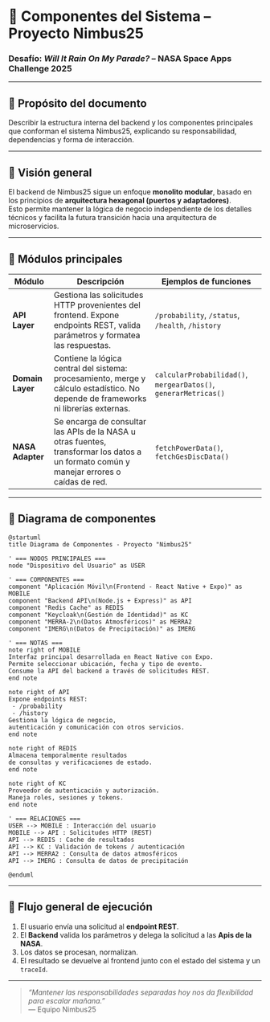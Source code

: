 

# 🧱 Componentes del Sistema – Proyecto Nimbus25  
### Desafío: *Will It Rain On My Parade?* – NASA Space Apps Challenge 2025

---

## 🧩 Propósito del documento

Describir la estructura interna del backend y los componentes principales que conforman el sistema Nimbus25, explicando su responsabilidad, dependencias y forma de interacción.

---

## 🧠 Visión general

El backend de Nimbus25 sigue un enfoque **monolito modular**, basado en los principios de **arquitectura hexagonal (puertos y adaptadores)**.  
Esto permite mantener la lógica de negocio independiente de los detalles técnicos y facilita la futura transición hacia una arquitectura de microservicios.

---

## 🧰 Módulos principales

| Módulo | Descripción | Ejemplos de funciones |
|--------|--------------|-----------------------|
| **API Layer** | Gestiona las solicitudes HTTP provenientes del frontend. Expone endpoints REST, valida parámetros y formatea las respuestas. | `/probability`, `/status`, `/health`, `/history` |
| **Domain Layer** | Contiene la lógica central del sistema: procesamiento, merge y cálculo estadístico. No depende de frameworks ni librerías externas. | `calcularProbabilidad()`, `mergearDatos()`, `generarMetricas()` |
| **NASA Adapter** | Se encarga de consultar las APIs de la NASA u otras fuentes, transformar los datos a un formato común y manejar errores o caídas de red. | `fetchPowerData()`, `fetchGesDiscData()` |

---

## 🧩 Diagrama de componentes

```plantuml
@startuml
title Diagrama de Componentes - Proyecto "Nimbus25"

' === NODOS PRINCIPALES ===
node "Dispositivo del Usuario" as USER

' === COMPONENTES ===
component "Aplicación Móvil\n(Frontend - React Native + Expo)" as MOBILE
component "Backend API\n(Node.js + Express)" as API
component "Redis Cache" as REDIS
component "Keycloak\n(Gestión de Identidad)" as KC
component "MERRA-2\n(Datos Atmosféricos)" as MERRA2
component "IMERG\n(Datos de Precipitación)" as IMERG

' === NOTAS ===
note right of MOBILE
Interfaz principal desarrollada en React Native con Expo.
Permite seleccionar ubicación, fecha y tipo de evento.
Consume la API del backend a través de solicitudes REST.
end note

note right of API
Expone endpoints REST:
 - /probability
 - /history
Gestiona la lógica de negocio,
autenticación y comunicación con otros servicios.
end note

note right of REDIS
Almacena temporalmente resultados
de consultas y verificaciones de estado.
end note

note right of KC
Proveedor de autenticación y autorización.
Maneja roles, sesiones y tokens.
end note

' === RELACIONES ===
USER --> MOBILE : Interacción del usuario
MOBILE --> API : Solicitudes HTTP (REST)
API --> REDIS : Cache de resultados
API --> KC : Validación de tokens / autenticación
API --> MERRA2 : Consulta de datos atmosféricos
API --> IMERG : Consulta de datos de precipitación

@enduml
```

---

## 🔄 Flujo general de ejecución

1. El usuario envía una solicitud al **endpoint REST**.  
2. El **Backend** valida los parámetros y delega la solicitud a las **Apis de la NASA**.
5. Los datos se procesan, normalizan.
6. El resultado se devuelve al frontend junto con el estado del sistema y un `traceId`.

---

> *“Mantener las responsabilidades separadas hoy nos da flexibilidad para escalar mañana.”*  
> — Equipo Nimbus25
